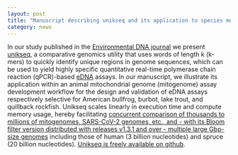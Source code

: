 ```yaml
---  
layout: post  
title: "Manuscript describing unikseq and its application to species monitoring using environmental DNA (eDNA), published"  
category: news  
---  
```


In our study published in the [Environmental DNA journal](https://doi.org/10.1002/edn3.438) we present [unikseq](https://github.com/bcgsc/unikseq), a comparative genomics utility that uses words of length k (k-mers) to quickly identify unique regions in genome sequences, which can be used to yield highly specific quantitative real-time polymerase chain reaction (qPCR)-based [eDNA](https://en.wikipedia.org/wiki/Environmental_DNA) assays. In our manuscript, we illustrate its application within an animal mitochondrial genome (mitogenome) assay development workflow for the design and validation of eDNA assays respectively selective for American bullfrog, burbot, lake trout, and quillback rockfish. Unikseq scales linearly in execution time and compute memory usage, hereby facilitating [concurrent comparison of thousands to millions of mitogenomes, SARS-CoV-2 genomes, etc., and - with its Bloom filter version distributed with releases v1.3.1 and over - multiple large Gbp-size genomes](https://raw.githubusercontent.com/bcgsc/unikseq/main/unikseq-recomb2023poster.png) including those of human (3 billion nucleotides) and spruce (20 billion nucleotides). [Unikseq is freely available on github](https://github.com/bcgsc/unikseq).
